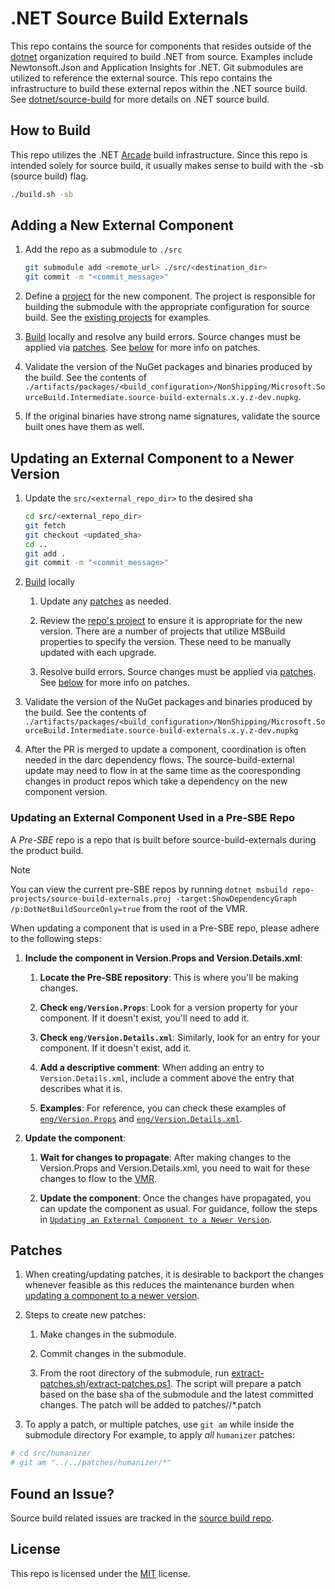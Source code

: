 # .NET Source Build Externals

This repo contains the source for components that resides outside of the [dotnet](https://github.com/dotnet)
organization required to build .NET from source. Examples include Newtonsoft.Json
and Application Insights for .NET. Git submodules are utilized to reference the
external source. This repo contains the infrastructure to build these external
repos within the .NET source build. See
[dotnet/source-build](https://github.com/dotnet/source-build) for more details on
.NET source build.

## How to Build

This repo utilizes the .NET [Arcade](https://github.com/dotnet/arcade) build
infrastructure. Since this repo is intended solely for source build, it usually
 makes sense to build with the -sb (source build) flag.

``` bash
./build.sh -sb
```

## Adding a New External Component

1. Add the repo as a submodule to `./src`

    ```bash
    git submodule add <remote_url> ./src/<destination_dir>
    git commit -m "<commit_message>"
    ```

1. Define a [project](repo-projects) for the new component. The project
is responsible for building the submodule with the appropriate configuration for
source build. See the [existing projects](repo-projects) for examples.

1. [Build](#how-to-build) locally and resolve any build errors. Source changes
must be applied via [patches](patches). See [below](#patches) for more info on patches.

1. Validate the version of the NuGet packages and binaries produced by the build. See the contents of
`./artifacts/packages/<build_configuration>/NonShipping/Microsoft.SourceBuild.Intermediate.source-build-externals.x.y.z-dev.nupkg`.

1. If the original binaries have strong name signatures, validate the source built ones have them as well.

## Updating an External Component to a Newer Version

1. Update the `src/<external_repo_dir>` to the desired sha

    ``` bash
    cd src/<external_repo_dir>
    git fetch
    git checkout <updated_sha>
    cd ..
    git add .
    git commit -m "<commit_message>"
    ```

1. [Build](#how-to-build) locally

    1. Update any [patches](patches) as needed.

    1. Review the [repo's project](repo-projects) to ensure it is appropriate for the new version.
    There are a number of projects that utilize MSBuild properties to specify the version.
    These need to be manually updated with each upgrade.

    1. Resolve build errors. Source changes must be applied via [patches](patches).  See [below](#patches) for more info on patches.

1. Validate the version of the NuGet packages and binaries produced by the build. See the contents of
`./artifacts/packages/<build_configuration>/NonShipping/Microsoft.SourceBuild.Intermediate.source-build-externals.x.y.z-dev.nupkg`

1. After the PR is merged to update a component, coordination is often needed in the darc dependency flows. The source-build-external update
may need to flow in at the same time as the cooresponding changes in product repos which take a dependency on the new component version.

### Updating an External Component Used in a Pre-SBE Repo

A _Pre-SBE_ repo is a repo that is built before source-build-externals during the product build.

> [!NOTE]
>
> You can view the current pre-SBE repos by running `dotnet msbuild repo-projects/source-build-externals.proj -target:ShowDependencyGraph /p:DotNetBuildSourceOnly=true` from the root of the VMR.

When updating a component that is used in a Pre-SBE repo, please adhere to the following steps:

1. **Include the component in Version.Props and Version.Details.xml**:

    1. **Locate the Pre-SBE repository**: This is where you'll be making changes.

    1. **Check `eng/Version.Props`**: Look for a version property for your component. If it doesn't exist, you'll need to add it.

    1. **Check `eng/Version.Details.xml`**: Similarly, look for an entry for your component. If it doesn't exist, add it.

    1.  **Add a descriptive comment**: When adding an entry to `Version.Details.xml`, include a comment above the entry that describes what it is.

    1. **Examples**: For reference, you can check these examples of [`eng/Version.Props`](https://github.com/dotnet/arcade/pull/14698/files#diff-1ea18ff65faa2ae6fed570b83747086d0317f5e4bc325064f6c14319a9c4ff67R81) and [`eng/Version.Details.xml`](https://github.com/dotnet/arcade/pull/14698/files#diff-fb62e94a1d6f29f863e3d0a22aa38269f6cd1d7f03b109dc06e2cbf2548b86d3R8).

1. **Update the component**: 

    1. **Wait for changes to propagate**: After making changes to the Version.Props and Version.Details.xml, you need to wait for these changes to flow to the [VMR](https://github.com/dotnet/dotnet).

    1. **Update the component**: Once the changes have propagated, you can update the component as usual. For guidance, follow the steps in [`Updating an External Component to a Newer Version`](#updating-an-external-component-to-a-newer-version).

## Patches

1. When creating/updating patches, it is desirable to backport the changes whenever feasible as this reduces
the maintenance burden when [updating a component to a newer version](#updating-an-external-component-to-a-newer-version).

1. Steps to create new patches:

    1. Make changes in the submodule.

    1. Commit changes in the submodule.

    1. From the root directory of the submodule, run [extract-patches.sh](extract-patches.sh)/[extract-patches.ps1](extract-patches.ps1).
       The script will prepare a patch based on the base sha of the submodule and the latest committed changes. The patch
       will be added to patches/<component>/*.patch

1. To apply a patch, or multiple patches, use `git am` while inside the submodule directory
For example, to apply *all* `humanizer` patches:

```sh
# cd src/humanizer
# git am "../../patches/humanizer/*"
```
## Found an Issue?

Source build related issues are tracked in the [source build repo](https://github.com/dotnet/source-build/).

## License

This repo is licensed under the [MIT](LICENSE.txt) license.
